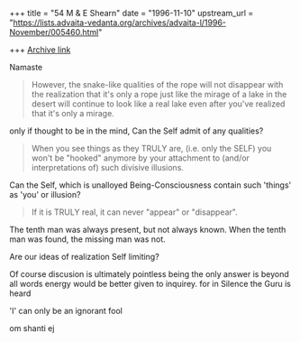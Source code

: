 +++
title = "54 M & E Shearn"
date = "1996-11-10"
upstream_url = "https://lists.advaita-vedanta.org/archives/advaita-l/1996-November/005460.html"

+++
[Archive link](https://lists.advaita-vedanta.org/archives/advaita-l/1996-November/005460.html)

Namaste
>However, the snake-like qualities of the rope will not disappear with the
>realization that it's only a rope just like the mirage of a lake in the
>desert  will continue to look like a real lake even after you've realized
>that it's only a mirage.

only if thought to be in the mind,
Can the Self admit of any qualities?

>When you see things as they TRULY are, (i.e. only
>the SELF)  you  won't be "hooked"  anymore by your attachment to (and/or
>interpretations of) such divisive illusions.

Can the Self, which is unalloyed Being-Consciousness contain such 'things'
as 'you' or illusion?


>If it is TRULY real, it can never "appear" or "disappear".


The tenth man was always present, but not always known.
When the tenth man was found, the missing man was not.

Are our ideas of realization Self limiting?

Of course discusion is ultimately pointless
being the only answer is beyond all words
energy would be better given to inquirey.
for in Silence the Guru is heard

'I' can only be an ignorant fool

om shanti
ej

